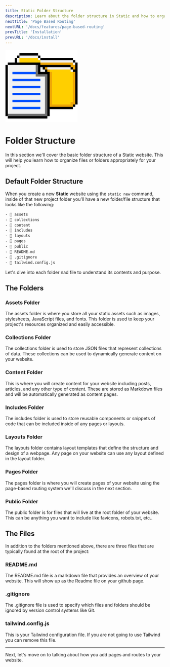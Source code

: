 ```yaml
---
title: Static Folder Structure
description: Learn about the folder structure in Static and how to organize your files.
nextTitle: 'Page Based Routing'
nextURL: '/docs/features/page-based-routing'
prevTitle: 'Installation'
prevURL: '/docs/install'
---
```


<div class="flex items-start px-5 py-5 my-6 mt-1 leading-[18px] bg-neutral-950 border border-yellow-400 rounded-md">
   <img class="w-auto h-20 my-0 mr-5" src="/assets/images/icons/folder-structure.png" />
   <div>
      <h1 class="mb-0">Folder Structure</h1>
      <p class="my-1">In this section we'll cover the basic folder structure of a Static website. This will help you learn how to organize files or folders appropriately for your project.</p>
   </div>
</div>

## Default Folder Structure

When you create a new **Static** website using the <code>static new</code> command, inside of that new project folder you'll have a new folder/file structure that looks like the following:
```bash
- 📁 assets
- 📁 collections
- 📁 content
- 📁 includes
- 📁 layouts
- 📁 pages
- 📁 public
- 📄 README.md
- 📄 .gitignore
- 📄 tailwind.config.js
```

Let's dive into each folder nad file to understand its contents and purpose.

## The Folders

### Assets Folder
The assets folder is where you store all your static assets such as images, stylesheets, JavaScript files, and fonts. This folder is used to keep your project's resources organized and easily accessible.

### Collections Folder
The collections folder is used to store JSON files that represent collections of data. These collections can be used to dynamically generate content on your website.

### Content Folder
This is where you will create content for your website including posts, articles, and any other type of content. These are stored as Markdown files and will be automatically generated as content pages.

### Includes Folder
The includes folder is used to store reusable components or snippets of code that can be included inside of any pages or layouts.

### Layouts Folder
The layouts folder contains layout templates that define the structure and design of a webpage. Any page on your website can use any layout defined in the layout folder.

### Pages Folder
The pages folder is where you will create pages of your website using the page-based routing system we'll discuss in the next section.

### Public Folder
The public folder is for files that will live at the root folder of your website. This can be anything you want to include like favicons, robots.txt, etc..

## The Files

In addition to the folders mentioned above, there are three files that are typically found at the root of the project:

### README.md
The README.md file is a markdown file that provides an overview of your website. This will show up as the Readme file on your github page.

### .gitignore
The .gitignore file is used to specify which files and folders should be ignored by version control systems like Git.


### tailwind.config.js
This is your Tailwind configuration file. If you are not going to use Tailwind you can remove this file.

---

Next, let's move on to talking about how you add pages and routes to your website.
